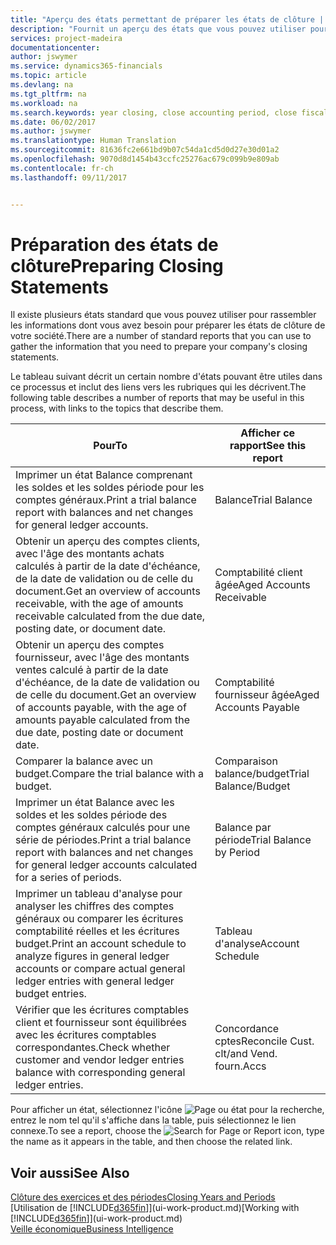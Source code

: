 ```yaml
---
title: "Aperçu des états permettant de préparer les états de clôture | Microsoft Docs"
description: "Fournit un aperçu des états que vous pouvez utiliser pour rassembler les informations pour préparer les états de clôture de votre société à la fin de l'année fiscale."
services: project-madeira
documentationcenter: 
author: jswymer
ms.service: dynamics365-financials
ms.topic: article
ms.devlang: na
ms.tgt_pltfrm: na
ms.workload: na
ms.search.keywords: year closing, close accounting period, close fiscal year, aging, creditor payments, vendor payments, assets, liabilities, equity, analysis, reporting, financial report, business intelligence, BI, Power Bi, KPI
ms.date: 06/02/2017
ms.author: jswymer
ms.translationtype: Human Translation
ms.sourcegitcommit: 81636fc2e661bd9b07c54da1cd5d0d27e30d01a2
ms.openlocfilehash: 9070d8d1454b43ccfc25276ac679c099b9e809ab
ms.contentlocale: fr-ch
ms.lasthandoff: 09/11/2017


---
```

# <a name="preparing-closing-statements"></a><span data-ttu-id="03692-103">Préparation des états de clôture</span><span class="sxs-lookup"><span data-stu-id="03692-103">Preparing Closing Statements</span></span>
<span data-ttu-id="03692-104">Il existe plusieurs états standard que vous pouvez utiliser pour rassembler les informations dont vous avez besoin pour préparer les états de clôture de votre société.</span><span class="sxs-lookup"><span data-stu-id="03692-104">There are a number of standard reports that you can use to gather the information that you need to prepare your company's closing statements.</span></span>

<span data-ttu-id="03692-105">Le tableau suivant décrit un certain nombre d'états pouvant être utiles dans ce processus et inclut des liens vers les rubriques qui les décrivent.</span><span class="sxs-lookup"><span data-stu-id="03692-105">The following table describes a number of reports that may be useful in this process, with links to the topics that describe them.</span></span>

| <span data-ttu-id="03692-106">Pour</span><span class="sxs-lookup"><span data-stu-id="03692-106">To</span></span> | <span data-ttu-id="03692-107">Afficher ce rapport</span><span class="sxs-lookup"><span data-stu-id="03692-107">See this report</span></span> |
| --- | --- |
| <span data-ttu-id="03692-108">Imprimer un état Balance comprenant les soldes et les soldes période pour les comptes généraux.</span><span class="sxs-lookup"><span data-stu-id="03692-108">Print a trial balance report with balances and net changes for general ledger accounts.</span></span> |<span data-ttu-id="03692-109">Balance</span><span class="sxs-lookup"><span data-stu-id="03692-109">Trial Balance</span></span> |
| <span data-ttu-id="03692-110">Obtenir un aperçu des comptes clients, avec l'âge des montants achats calculés à partir de la date d'échéance, de la date de validation ou de celle du document.</span><span class="sxs-lookup"><span data-stu-id="03692-110">Get an overview of accounts receivable, with the age of amounts receivable calculated from the due date, posting date, or document date.</span></span> |<span data-ttu-id="03692-111">Comptabilité client âgée</span><span class="sxs-lookup"><span data-stu-id="03692-111">Aged Accounts Receivable</span></span> |
| <span data-ttu-id="03692-112">Obtenir un aperçu des comptes fournisseur, avec l'âge des montants ventes calculé à partir de la date d'échéance, de la date de validation ou de celle du document.</span><span class="sxs-lookup"><span data-stu-id="03692-112">Get an overview of accounts payable, with the age of amounts payable calculated from the due date, posting date or document date.</span></span> |<span data-ttu-id="03692-113">Comptabilité fournisseur âgée</span><span class="sxs-lookup"><span data-stu-id="03692-113">Aged Accounts Payable</span></span> |
| <span data-ttu-id="03692-114">Comparer la balance avec un budget.</span><span class="sxs-lookup"><span data-stu-id="03692-114">Compare the trial balance with a budget.</span></span> |<span data-ttu-id="03692-115">Comparaison balance/budget</span><span class="sxs-lookup"><span data-stu-id="03692-115">Trial Balance/Budget</span></span> |
| <span data-ttu-id="03692-116">Imprimer un état Balance avec les soldes et les soldes période des comptes généraux calculés pour une série de périodes.</span><span class="sxs-lookup"><span data-stu-id="03692-116">Print a trial balance report with balances and net changes for general ledger accounts calculated for a series of periods.</span></span> |<span data-ttu-id="03692-117">Balance par période</span><span class="sxs-lookup"><span data-stu-id="03692-117">Trial Balance by Period</span></span> |
| <span data-ttu-id="03692-118">Imprimer un tableau d'analyse pour analyser les chiffres des comptes généraux ou comparer les écritures comptabilité réelles et les écritures budget.</span><span class="sxs-lookup"><span data-stu-id="03692-118">Print an account schedule to analyze figures in general ledger accounts or compare actual general ledger entries with general ledger budget entries.</span></span> |<span data-ttu-id="03692-119">Tableau d'analyse</span><span class="sxs-lookup"><span data-stu-id="03692-119">Account Schedule</span></span> |
| <span data-ttu-id="03692-120">Vérifier que les écritures comptables client et fournisseur sont équilibrées avec les écritures comptables correspondantes.</span><span class="sxs-lookup"><span data-stu-id="03692-120">Check whether customer and vendor ledger entries balance with corresponding general ledger entries.</span></span> |<span data-ttu-id="03692-121">Concordance cptes</span><span class="sxs-lookup"><span data-stu-id="03692-121">Reconcile Cust.</span></span> <span data-ttu-id="03692-122">clt/</span><span class="sxs-lookup"><span data-stu-id="03692-122">and Vend.</span></span> <span data-ttu-id="03692-123">fourn.</span><span class="sxs-lookup"><span data-stu-id="03692-123">Accs</span></span> |

<span data-ttu-id="03692-124">Pour afficher un état, sélectionnez l'icône ![Page ou état pour la recherche](media/ui-search/search_small.png "icône Page ou état pour la recherche"), entrez le nom tel qu'il s'affiche dans la table, puis sélectionnez le lien connexe.</span><span class="sxs-lookup"><span data-stu-id="03692-124">To see a report, choose the ![Search for Page or Report](media/ui-search/search_small.png "Search for Page or Report icon") icon, type the name as it appears in the table, and then choose the related link.</span></span>

## <a name="see-also"></a><span data-ttu-id="03692-125">Voir aussi</span><span class="sxs-lookup"><span data-stu-id="03692-125">See Also</span></span>
[<span data-ttu-id="03692-126">Clôture des exercices et des périodes</span><span class="sxs-lookup"><span data-stu-id="03692-126">Closing Years and Periods</span></span>](year-close-years-periods.md)  
<span data-ttu-id="03692-127">[Utilisation de [!INCLUDE[d365fin](includes/d365fin_md.md)]](ui-work-product.md)</span><span class="sxs-lookup"><span data-stu-id="03692-127">[Working with [!INCLUDE[d365fin](includes/d365fin_md.md)]](ui-work-product.md)</span></span>  
[<span data-ttu-id="03692-128">Veille économique</span><span class="sxs-lookup"><span data-stu-id="03692-128">Business Intelligence</span></span>](bi.md)

